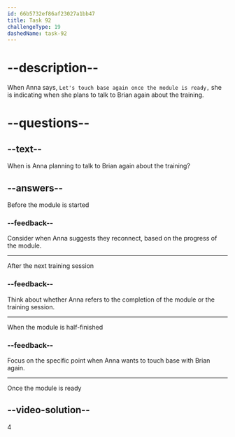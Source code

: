 ```yaml
---
id: 66b5732ef86af23027a1bb47
title: Task 92
challengeType: 19
dashedName: task-92
---
```

<!--
AUDIO REFERENCE:
Anna: That's great to hear. I appreciate your proactive approach to this, Brian. Let's touch base again once the module is ready.
-->

# --description--

When Anna says, `Let's touch base again once the module is ready,` she is indicating when she plans to talk to Brian again about the training.

# --questions--

## --text--

When is Anna planning to talk to Brian again about the training?

## --answers--

Before the module is started

### --feedback--

Consider when Anna suggests they reconnect, based on the progress of the module.

---

After the next training session

### --feedback--

Think about whether Anna refers to the completion of the module or the training session.

---

When the module is half-finished

### --feedback--

Focus on the specific point when Anna wants to touch base with Brian again.

---

Once the module is ready

## --video-solution--

4
